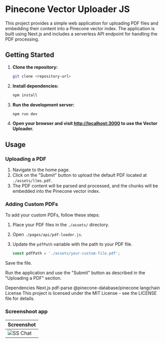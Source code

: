 # Pinecone Vector Uploader JS

This project provides a simple web application for uploading PDF files and embedding their content into a Pinecone vector index. The application is built using Next.js and includes a serverless API endpoint for handling the PDF processing.

## Getting Started

1. **Clone the repository:**

    ```bash
    git clone <repository-url>
    ```

2. **Install dependencies:**

    ```bash
    npm install
    ```

3. **Run the development server:**

    ```bash
    npm run dev
    ```

4. **Open your browser and visit [http://localhost:3000](http://localhost:3000) to use the Vector Uploader.**

## Usage

### Uploading a PDF

1. Navigate to the home page.
2. Click on the "Submit" button to upload the default PDF located at `./assets/llms.pdf`.
3. The PDF content will be parsed and processed, and the chunks will be embedded into the Pinecone vector index.

### Adding Custom PDFs

To add your custom PDFs, follow these steps:

1. Place your PDF files in the `./assets/` directory.
2. Open `./pages/api/pdf-loader.js`.
3. Update the `pdfPath` variable with the path to your PDF file.

   ```javascript
   const pdfPath = './assets/your-custom-file.pdf';
Save the file.

Run the application and use the "Submit" button as described in the "Uploading a PDF" section.

Dependencies
Next.js
pdf-parse
@pinecone-database/pinecone
langchain
License
This project is licensed under the MIT License - see the LICENSE file for details.


### Screenshoot app

|Screenshot|
|---|
| ![SS Chat](https://github.com/PaulGwamanda/ "ss nextjs chat ") | ![SS Chats](https://github.com/PaulGwamanda/NextJS-LM-Studio-Chatbot/blob/main/public/image/chat-window.png?raw=true "ss nextjs chat ") |